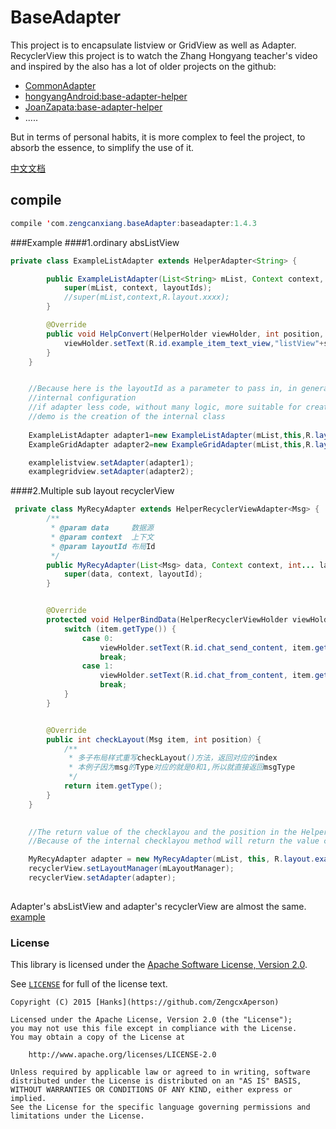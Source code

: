 # BaseAdapter
This project is to encapsulate listview or GridView as well as Adapter. RecyclerView this project is to watch the Zhang Hongyang teacher's video and inspired by the also has a lot of older projects on the github:
<ul>
  <li><a href="https://github.com/tianzhijiexian/CommonAdapter">CommonAdapter</a></li>
  <li><a href="https://github.com/hongyangAndroid/base-adapter-helper">hongyangAndroid:base-adapter-helper</a></li>
  <li><a href="https://github.com/JoanZapata/base-adapter-helper">JoanZapata:base-adapter-helper</a></li>
  <li>.....</li>
</ul>
But in terms of personal habits, it is more complex to feel the project, to absorb the essence, to simplify the use of it.

[中文文档][1]

## compile
```java
compile 'com.zengcanxiang.baseAdapter:baseadapter:1.4.3
```   
###Example
####1.ordinary absListView
```java
private class ExampleListAdapter extends HelperAdapter<String> {

        public ExampleListAdapter(List<String> mList, Context context, int... layoutIds) {
            super(mList, context, layoutIds);
            //super(mList,context,R.layout.xxxx);
        }

        @Override
        public void HelpConvert(HelperHolder viewHolder, int position, String s) {
            viewHolder.setText(R.id.example_item_text_view,"listView"+s);
        }
    }
```

```java

    //Because here is the layoutId as a parameter to pass in, in general, will be in the adapter
    //internal configuration
    //if adapter less code, without many logic, more suitable for creating internal classes.
    //demo is the creation of the internal class
    
    ExampleListAdapter adapter1=new ExampleListAdapter(mList,this,R.layout.example_item);
    ExampleGridAdapter adapter2=new ExampleGridAdapter(mList,this,R.layout.example_item);

    examplelistview.setAdapter(adapter1);
    examplegridview.setAdapter(adapter2);
```
####2.Multiple sub layout recyclerView
```java
 private class MyRecyAdapter extends HelperRecyclerViewAdapter<Msg> {
        /**
         * @param data     数据源
         * @param context  上下文
         * @param layoutId 布局Id
         */
        public MyRecyAdapter(List<Msg> data, Context context, int... layoutId) {
            super(data, context, layoutId);
        }


        @Override
        protected void HelperBindData(HelperRecyclerViewHolder viewHolder, int position, Msg item) {
            switch (item.getType()) {
                case 0:
                    viewHolder.setText(R.id.chat_send_content, item.getMsg());
                    break;
                case 1:
                    viewHolder.setText(R.id.chat_from_content, item.getMsg());
                    break;
            }
        }


        @Override
        public int checkLayout(Msg item, int position) {
            /**
             * 多子布局样式重写checkLayout()方法，返回对应的index
             * 本例子因为msg的Type对应的就是0和1,所以就直接返回msgType
             */
            return item.getType();
        }
    }
```
```java
    
    //The return value of the checklayou and the position in the HelperBindData is the order of the two ID
    //Because of the internal checklayou method will return the value corresponding to the ID array layout file in the constructor in accordance with the incoming

    MyRecyAdapter adapter = new MyRecyAdapter(mList, this, R.layout.example_different_item_right,             R.layout.example_different_item_left);
    recyclerView.setLayoutManager(mLayoutManager);
    recyclerView.setAdapter(adapter);
    
```

Adapter's absListView and adapter's recyclerView are almost the same.
<a href="https://github.com/zengcanxiang/BaseAdapter/tree/master/BaseAdapter/app">example</a>

### License

This library is licensed under the [Apache Software License, Version 2.0](http://www.apache.org/licenses/LICENSE-2.0).

See [`LICENSE`](LICENSE) for full of the license text.

    Copyright (C) 2015 [Hanks](https://github.com/ZengcxAperson)

    Licensed under the Apache License, Version 2.0 (the "License");
    you may not use this file except in compliance with the License.
    You may obtain a copy of the License at

        http://www.apache.org/licenses/LICENSE-2.0

    Unless required by applicable law or agreed to in writing, software
    distributed under the License is distributed on an "AS IS" BASIS,
    WITHOUT WARRANTIES OR CONDITIONS OF ANY KIND, either express or implied.
    See the License for the specific language governing permissions and
    limitations under the License.


  [1]: https://github.com/zengcanxiang/BaseAdapter/blob/master/README-zh.md

